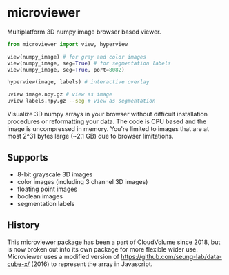 # microviewer
Multiplatform 3D numpy image browser based viewer.

```python
from microviewer import view, hyperview

view(numpy_image) # for gray and color images
view(numpy_image, seg=True) # for segmentation labels
view(numpy_image, seg=True, port=8082)

hyperview(image, labels) # interactive overlay
```

```bash
uview image.npy.gz # view as image
uview labels.npy.gz --seg # view as segmentation
```

Visualize 3D numpy arrays in your browser without difficult installation procedures or reformatting your data.  The code is CPU based and the image is uncompressed in memory. You're limited to images that are at most 2^31 bytes large (~2.1 GB) due to browser limitations.

## Supports

- 8-bit grayscale 3D images
- color images (including 3 channel 3D images)
- floating point images
- boolean images
- segmentation labels

## History

This microviewer package has been a part of CloudVolume since 2018, but is now broken out into its own package for more flexible wider use. Microviewer uses a modified version of https://github.com/seung-lab/data-cube-x/ (2016) to represent the array in Javascript.



